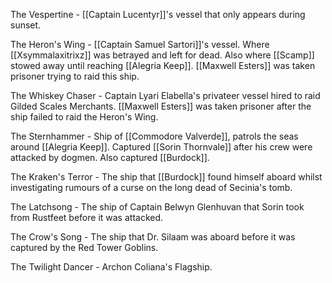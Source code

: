 The Vespertine - [[Captain Lucentyr]]'s vessel that only appears during sunset.

The Heron's Wing - [[Captain Samuel Sartori]]'s vessel. Where [[Xsymmalaxitrixz]] was betrayed and left for dead. Also where [[Scamp]] stowed away until reaching [[Alegria Keep]]. [[Maxwell Esters]] was taken prisoner trying to raid this ship.

The Whiskey Chaser - Captain Lyari Elabella's privateer vessel hired to raid Gilded Scales Merchants. [[Maxwell Esters]] was taken prisoner after the ship failed to raid the Heron's Wing.

The Sternhammer - Ship of [[Commodore Valverde]], patrols the seas around [[Alegria Keep]]. Captured [[Sorin Thornvale]] after his crew were attacked by dogmen. Also captured [[Burdock]].

The Kraken's Terror - The ship that [[Burdock]] found himself aboard whilst investigating rumours of a curse on the long dead of Secinia's tomb.

The Latchsong - The ship of Captain Belwyn Glenhuvan that Sorin took from Rustfeet before it was attacked. 

The Crow's Song - The ship that Dr. Silaam was aboard before it was captured by the Red Tower Goblins.

The Twilight Dancer - Archon Coliana's Flagship.
